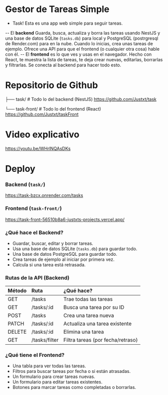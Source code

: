# Gestor de Tareas Simple
- Task! Esta es una app web simple para seguir tareas.

-- El **backend** Guarda, busca, actualiza y borra las tareas usando NestJS y una base de datos SQLite (`tasks.db`) para local y PostgreSQL (postrgresql de Render.com) para en la nube. Cuando lo inicias, crea unas tareas de ejemplo. Ofrece una API para que el frontend (o cualquier otra cosa) hable con él.
-- El **frontend** es lo que ves y usas en el navegador. Hecho con React, te muestra la lista de tareas, te deja crear nuevas, editarlas, borrarlas y filtrarlas. Se conecta al backend para hacer todo esto.

# Repositorio de Github
├── task/        # Todo lo del backend (NestJS)
https://github.com/Justxt/task

└── task-front/  # Todo lo del frontend (React)
https://github.com/Justxt/taskFront

# Video explicativo
https://youtu.be/WHrlNQAsDKs

# Deploy
### Backend (`task/`)
https://task-bzcx.onrender.com/tasks

### Frontend (`task-front/`)
https://task-front-56510b8a6-justxts-projects.vercel.app/

### ¿Qué hace el Backend?

*   Guardar, buscar, editar y borrar tareas.
*   Usa una base de datos SQLite (`tasks.db`) para guardar todo.
*   Una base de datos PostgreSQL para guardar todo.
*   Crea tareas de ejemplo al iniciar por primera vez.
*   Calcula si una tarea está retrasada.

### Rutas de la API (Backend)

| Método | Ruta         | ¿Qué hace?                      |
| :----- | :----------- | :------------------------------ |
| GET    | /tasks       | Trae todas las tareas           |
| GET    | /tasks/:id   | Busca una tarea por su ID       |
| POST   | /tasks       | Crea una tarea nueva            |
| PATCH  | /tasks/:id   | Actualiza una tarea existente   |
| DELETE | /tasks/:id   | Elimina una tarea               |
| GET    | /tasks/filter | Filtra tareas (por fecha/retraso) |

### ¿Qué tiene el Frontend?

*   Una tabla para ver todas las tareas.
*   Filtros para buscar tareas por fecha o si están atrasadas.
*   Un formulario para crear tareas nuevas.
*   Un formulario para editar tareas existentes.
*   Botones para marcar tareas como completadas o borrarlas.
